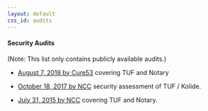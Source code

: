 ```yaml
---
layout: default
css_id: audits
---
```


#### Security Audits

(Note: This list only contains publicly available audits.)

* [August 7, 2018 by Cure53](docs/resources/cure53_tuf_notary_audit_2018_08_07.pdf) covering TUF and Notary

* [October 18, 2017 by NCC](https://www.nccgroup.trust/globalassets/our-research/us/public-reports/2017/ncc-group-kolide-the-update-framework-security-assessment.pdf) security assessment of TUF / Kolide.

* [July 31, 2015 by NCC](https://github.com/theupdateframework/notary/blob/master/docs/resources/ncc_docker_notary_audit_2015_07_31.pdf) covering TUF and Notary.
